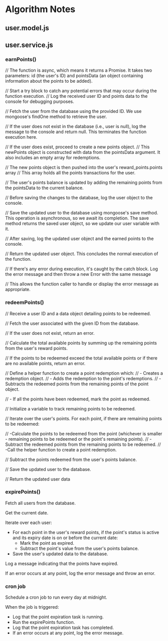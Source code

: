 # Algorithm Notes

## user.model.js

## user.service.js

### earnPoints()

// The function is async, which means it returns a Promise. It takes two parameters: id (the user's ID) and pointsData (an object containing information about the points to be added).

// Start a try block to catch any potential errors that may occur during the function execution.
// Log the received user ID and points data to the console for debugging purposes.

// Fetch the user from the database using the provided ID. We use mongoose's findOne method to retrieve the user.

// If the user does not exist in the database (i.e., user is null), log the message to the console and return null. This terminates the function execution here.

// If the user does exist, proceed to create a new points object.
// This newPoints object is constructed with data from the pointsData argument. It also includes an empty array for redemptions.

// The new points object is then pushed into the user's reward_points.points array
// This array holds all the points transactions for the user.

// The user's points balance is updated by adding the remaining points from the pointsData to the current balance.

// Before saving the changes to the database, log the user object to the console.

// Save the updated user to the database using mongoose's save method. This operation is asynchronous, so we await its completion. The save method returns the saved user object, so we update our user variable with it.

// After saving, log the updated user object and the earned points to the console.

// Return the updated user object. This concludes the normal execution of the function.

// If there's any error during execution, it's caught by the catch block. Log the error message and then throw a new Error with the same message

// This allows the function caller to handle or display the error message as appropriate.

### redeemPoints()

// Receive a user ID and a data object detailing points to be redeemed.

// Fetch the user associated with the given ID from the database.

// If the user does not exist, return an error.

// Calculate the total available points by summing up the remaining points from the user's reward points.

// If the points to be redeemed exceed the total available points or if there are no available points, return an error.

// Define a helper function to create a point redemption which:
// - Creates a redemption object.
// - Adds the redemption to the point's redemptions.
// - Subtracts the redeemed points from the remaining points of the point object.

// - If all the points have been redeemed, mark the point as redeemed.

// Initialize a variable to track remaining points to be redeemed.

// Iterate over the user's points. For each point, if there are remaining points to be redeemed:

// -Calculate the points to be redeemed from the point (whichever is smaller - remaining points to be redeemed or the point's remaining points).
// -Subtract the redeemed points from the remaining points to be redeemed.
// -Call the helper function to create a point redemption.

// Subtract the points redeemed from the user's points balance.

// Save the updated user to the database.

// Return the updated user data

### expirePoints()

Fetch all users from the database.

Get the current date.

Iterate over each user:

- For each point in the user's reward points, if the point's status is active and its expiry date is on or before the current date:
  - Mark the point as expired.
  - Subtract the point's value from the user's points balance.
- Save the user's updated data to the database.

Log a message indicating that the points have expired.

If an error occurs at any point, log the error message and throw an error.

### cron job

Schedule a cron job to run every day at midnight.

When the job is triggered:

- Log that the point expiration task is running.
- Run the expirePoints function.
- Log that the point expiration task has completed.
- If an error occurs at any point, log the error message.
